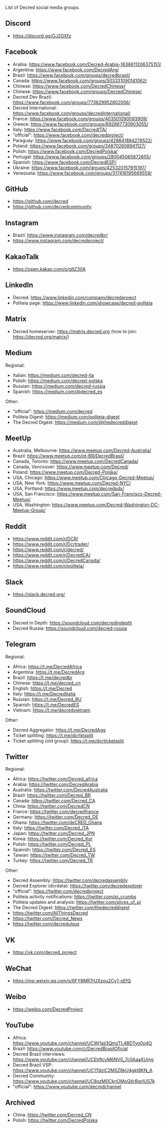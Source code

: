 List of Decred social media groups.

## Discord

* https://discord.gg/GJ2GXfz

## Facebook

* Arabia: https://www.facebook.com/Decred-Arabia-1836611206375151/
* Argentina: https://www.facebook.com/DecredArg/
* Brazil: https://www.facebook.com/groups/decredbrasil/
* Canada: https://www.facebook.com/groups/503331090141062/
* Chinese: https://www.facebook.com/DecredChinese/
* Chinese: https://www.facebook.com/groups/DecredChinese/
* Decred Dev Brazil: https://www.facebook.com/groups/773829952802056/
* Decred International: https://www.facebook.com/groups/decredinternational/
* France: https://www.facebook.com/groups/403501090093909/
* Greece: https://www.facebook.com/groups/692867730903055/
* Italy: https://www.facebook.com/DecredITA/
* "official": https://www.facebook.com/decredproject/
* Paraguay: https://www.facebook.com/groups/428841884278522/
* Poland: https://www.facebook.com/groups/348702608941127/
* Polish: https://www.facebook.com/DecredPolska/
* Portugal: https://www.facebook.com/groups/280045065872655/
* Spanish: https://www.facebook.com/DecredESP/
* Ukraine: https://www.facebook.com/groups/425320157915197/
* Venezuela: https://www.facebook.com/groups/317416195669559/

## GitHub

* https://github.com/decred
* https://github.com/decredcommunity

## Instagram

* Brazil: https://www.instagram.com/decredbr/
* https://www.instagram.com/decredproject/

## KakaoTalk

* https://open.kakao.com/o/gltZ30A

## LinkedIn

* Decred: https://www.linkedin.com/company/decredproject
* Politeia page: https://www.linkedin.com/showcase/decred-politeia

## Matrix

* Decred homeserver: https://matrix.decred.org (how to join: https://decred.org/matrix/)

## Medium

Regional:

* Italian: https://medium.com/decred-ita
* Polish: https://medium.com/decred-polska
* Russian: https://medium.com/decred-russia
* Spanish: https://medium.com/@decred_es

Other:

* "official": https://medium.com/decred
* Politeia Digest: https://medium.com/politeia-digest
* The Decred Digest: https://medium.com/@thedecreddigest

## MeetUp

* Australia, Melbourne: https://www.meetup.com/Decred-Australia/
* Brazil: https://www.meetup.com/pt-BR/DecredBrasil/
* Canada, Toronto: https://www.meetup.com/DecredCanada/
* Canada, Vancouver: https://www.meetup.com/Decred/
* Poland: https://www.meetup.com/Decred-Polska/
* USA, Chicago: https://www.meetup.com/Chicago-Decred-Meetup/
* USA, New York: https://www.meetup.com/Decred-NYC/
* USA, Portland: https://www.meetup.com/decredpdx/
* USA, San Francisco: https://www.meetup.com/San-Francisco-Decred-Meetup/
* USA, Washington: https://www.meetup.com/Decred-Washington-DC-Meetup-Group/

## Reddit

* https://www.reddit.com/r/DCR/
* https://www.reddit.com/r/Dcrtrader/
* https://www.reddit.com/r/decred/
* https://www.reddit.com/r/DecredCA/
* https://www.reddit.com/r/DecredCanada/
* https://www.reddit.com/r/politeia/

## Slack

* https://slack.decred.org/

## SoundCloud

* Decred in Depth: https://soundcloud.com/decredindepth
* Decred Russia: https://soundcloud.com/decred-russia

## Telegram

Regional:

* Africa: https://t.me/DecredAfrica
* Argentina: https://t.me/DecredArg
* Brazil: https://t.me/decredbr
* Chinese: https://t.me/decred_cn
* English: https://t.me/Decred
* Italy: https://t.me/DecredItalia
* Russian: https://t.me/Decred_RU
* Spanish: https://t.me/DecredES
* Vietnam: https://t.me/decredvietnam

Other:

* Decred Aggregator: https://t.me/DecredAgg
* Ticket splitting: https://t.me/dcrtktsplit
* Ticket splitting (old group): https://t.me/dcrticketsplit

## Twitter

Regional:

* Africa: https://twitter.com/Decred_africa
* Arabia: https://twitter.com/DecredArabia
* Australia: https://twitter.com/DecredAustralia
* Brazil: https://twitter.com/Decred_BR
* Canada: https://twitter.com/Decred_CA
* China: https://twitter.com/DecredCN
* France: https://twitter.com/decredfrance
* Germany: https://twitter.com/Decred_DE
* Ghana: https://twitter.com/deCRED_Ghana
* Italy: https://twitter.com/Decred_ITA
* Japan: https://twitter.com/Decred_JPN
* Korea: https://twitter.com/Decred_Kor
* Polish: https://twitter.com/Decred_PL
* Spanish: https://twitter.com/Decred_ES
* Taiwan: https://twitter.com/Decred_TW
* Turkey: https://twitter.com/Decred_TR

Other:

* Decred Assembly: https://twitter.com/decredassembly
* Decred Explorer (dcrdata): https://twitter.com/decredexplorer
* "official": https://twitter.com/decredproject
* Politeia activity notifications: https://twitter.com/pi_crumbs
* Politeia updates and analysis: https://twitter.com/slices_of_pi
* The Decred Digest: https://twitter.com/thedecreddigest
* https://twitter.com/AllThingsDecred
* https://twitter.com/Decred_News
* https://twitter.com/decredulous

## VK

* https://vk.com/decred_project

## WeChat

* https://mp.weixin.qq.com/s/6FY8MR7rUXzou2Cy1-oEfQ

## Weibo

* https://weibo.com/DecredProject

## YouTube

* Africa: https://www.youtube.com/channel/UCWj1aij3QmzTL4BDTyo0o4Q
* Brazil: https://www.youtube.com/c/DecredBrasilOficial
* Decred Brazil interviews: https://www.youtube.com/channel/UCEhftcyM6NV0_7c0AaaXUmg
* Decred Brazil VSP: https://www.youtube.com/channel/UC1TdziC2MSZ8kU4gkt8KN_A
* Decred Community: https://www.youtube.com/channel/UC8ozM0CknOMoQXrBgrIUS7A
* "official": https://www.youtube.com/decredchannel

## Archived

* China: https://twitter.com/Decred_CN
* Polish: https://twitter.com/DecredPolska
